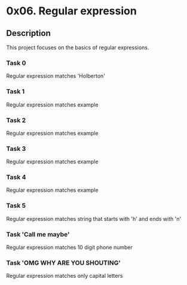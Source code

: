 # 0x06. Regular expression

## Description
This project focuses on the basics of regular expressions.

### Task 0
Regular expression matches 'Holberton'

### Task 1
Regular expression matches example

### Task 2
Regular expression matches example

### Task 3
Regular expression matches example

### Task 4
Regular expression matches example

### Task 5
Regular expression matches string that starts with 'h' and ends with 'n'

### Task 'Call me maybe'
Regular expression matches 10 digit phone number

### Task 'OMG WHY ARE YOU SHOUTING'
Regular expression matches only capital letters
